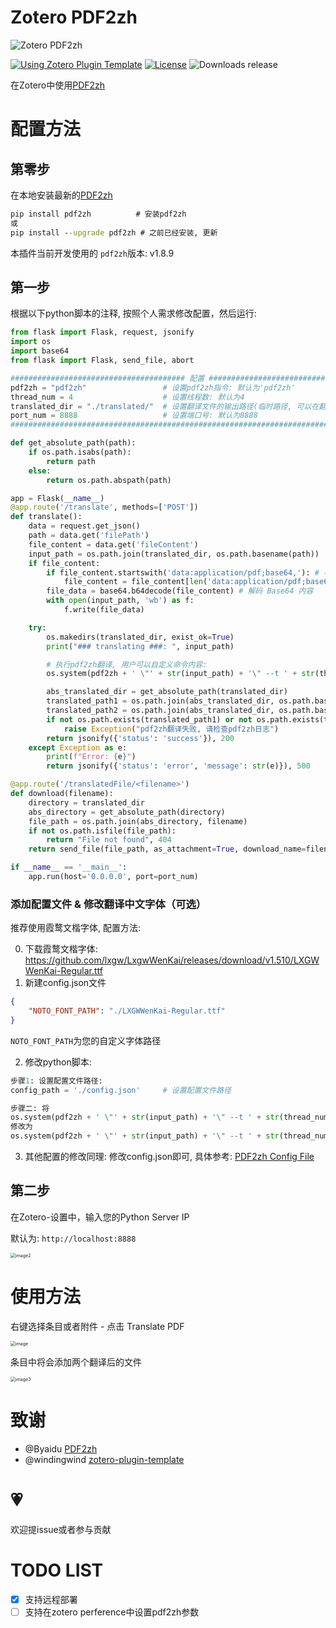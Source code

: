 # Zotero PDF2zh

![Zotero PDF2zh](./addon/content/icons/favicon@0.5x.svg)

[![Using Zotero Plugin Template](https://img.shields.io/badge/Using-Zotero%20Plugin%20Template-blue?style=flat-square&logo=github)](https://github.com/windingwind/zotero-plugin-template)
[![License](https://img.shields.io/github/license/guaguastandup/zotero-pdf2zh)](https://github.com/guaguastandup/zotero-pdf2zh/blob/master/LICENSE)
![Downloads release](https://img.shields.io/github/downloads/guaguastandup/zotero-pdf2zh/total?color=yellow)

<!-- ![Downloads latest release](https://img.shields.io/github/downloads/guaguastandup/zotero-pdf2zh/latest/total?color=yellow) -->

在Zotero中使用[PDF2zh](https://github.com/Byaidu/PDFMathTranslate)

# 配置方法

## 第零步

在本地安装最新的[PDF2zh](https://github.com/Byaidu/PDFMathTranslate)

```cmd
pip install pdf2zh          # 安装pdf2zh
或
pip install --upgrade pdf2zh # 之前已经安装, 更新
```

本插件当前开发使用的 `pdf2zh`版本: v1.8.9

## 第一步

根据以下python脚本的注释, 按照个人需求修改配置，然后运行:

```python
from flask import Flask, request, jsonify
import os
import base64
from flask import Flask, send_file, abort

####################################### 配置 #######################################
pdf2zh = "pdf2zh"                 # 设置pdf2zh指令: 默认为'pdf2zh'
thread_num = 4                    # 设置线程数: 默认为4
translated_dir = "./translated/"  # 设置翻译文件的输出路径(临时路径, 可以在翻译后删除)
port_num = 8888                   # 设置端口号: 默认为8888
####################################################################################

def get_absolute_path(path):
    if os.path.isabs(path):
        return path
    else:
        return os.path.abspath(path)

app = Flask(__name__)
@app.route('/translate', methods=['POST'])
def translate():
    data = request.get_json()
    path = data.get('filePath')
    file_content = data.get('fileContent')
    input_path = os.path.join(translated_dir, os.path.basename(path))
    if file_content:
        if file_content.startswith('data:application/pdf;base64,'): # 移除 Base64 编码中的前缀(如果有)
            file_content = file_content[len('data:application/pdf;base64,'):]
        file_data = base64.b64decode(file_content) # 解码 Base64 内容
        with open(input_path, 'wb') as f:
            f.write(file_data)

    try:
        os.makedirs(translated_dir, exist_ok=True)
        print("### translating ###: ", input_path)

        # 执行pdf2zh翻译, 用户可以自定义命令内容:
        os.system(pdf2zh + ' \"' + str(input_path) + '\" --t ' + str(thread_num)+ ' --output ' + translated_dir)

        abs_translated_dir = get_absolute_path(translated_dir)
        translated_path1 = os.path.join(abs_translated_dir, os.path.basename(input_path).replace('.pdf', '-mono.pdf'))
        translated_path2 = os.path.join(abs_translated_dir, os.path.basename(input_path).replace('.pdf', '-dual.pdf'))
        if not os.path.exists(translated_path1) or not os.path.exists(translated_path2):
            raise Exception("pdf2zh翻译失败, 请检查pdf2zh日志")
        return jsonify({'status': 'success'}), 200
    except Exception as e:
        print(f"Error: {e}")
        return jsonify({'status': 'error', 'message': str(e)}), 500

@app.route('/translatedFile/<filename>')
def download(filename):
    directory = translated_dir
    abs_directory = get_absolute_path(directory)
    file_path = os.path.join(abs_directory, filename)
    if not os.path.isfile(file_path):
        return "File not found", 404
    return send_file(file_path, as_attachment=True, download_name=filename)

if __name__ == '__main__':
    app.run(host='0.0.0.0', port=port_num)
```

### 添加配置文件 & 修改翻译中文字体（可选）

推荐使用霞鹜文楷字体, 配置方法:

0. 下载霞鹜文楷字体: https://github.com/lxgw/LxgwWenKai/releases/download/v1.510/LXGWWenKai-Regular.ttf
1. 新建config.json文件

```json
{
    "NOTO_FONT_PATH": "./LXGWWenKai-Regular.ttf"
}
```

`NOTO_FONT_PATH`为您的自定义字体路径

2. 修改python脚本:

```python
步骤1: 设置配置文件路径:
config_path = './config.json'     # 设置配置文件路径

步骤二: 将
os.system(pdf2zh + ' \"' + str(input_path) + '\" --t ' + str(thread_num)+ ' --output ' + translated_dir)
修改为
os.system(pdf2zh + ' \"' + str(input_path) + '\" --t ' + str(thread_num)+ ' --output ' + translated_dir + " --config " + config_path)
```

3. 其他配置的修改同理: 修改config.json即可, 具体参考: [PDF2zh Config File](https://github.com/Byaidu/PDFMathTranslate/blob/main/docs/ADVANCED.md#cofig)

## 第二步

在Zotero-设置中，输入您的Python Server IP

默认为: `http://localhost:8888`

<img src="./image2.png" alt="image2" style="zoom: 50%;" />

# 使用方法

右键选择条目或者附件 - 点击 Translate PDF

 <img src="./image1.png" alt="image" style="zoom:50%;" />

条目中将会添加两个翻译后的文件

<img src="./image3.png" alt="image3" style="zoom:50%;" />

# 致谢

- @Byaidu [PDF2zh](https://github.com/Byaidu/PDFMathTranslate)
- @windingwind [zotero-plugin-template](https://github.com/windingwind/zotero-plugin-template)

# 💗

欢迎提issue或者参与贡献

# TODO LIST

- [x] 支持远程部署
- [ ] 支持在zotero perference中设置pdf2zh参数
